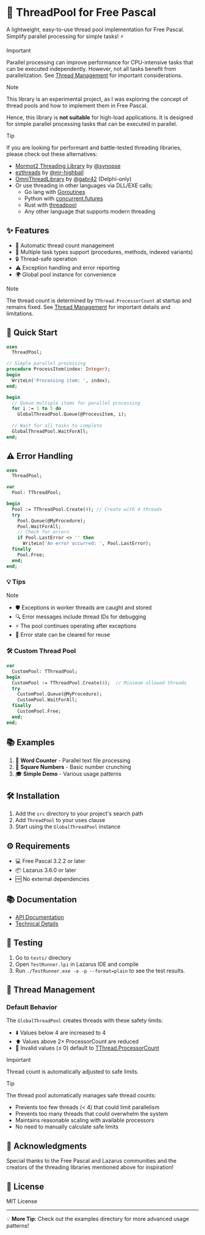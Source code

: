 # 🚀 ThreadPool for Free Pascal

A lightweight, easy-to-use thread pool implementation for Free Pascal. Simplify parallel processing for simple tasks! ⚡

> [!IMPORTANT]
> Parallel processing can improve performance for CPU-intensive tasks that can be executed independently. However, not all tasks benefit from parallelization. See [Thread Management](#-thread-management) for important considerations.

> [!NOTE]
> This library is an experimental project, as I was exploring the concept of thread pools and how to implement them in Free Pascal.
> 
> Hence, this library is **not suitable** for high-load applications. It is designed for simple parallel processing tasks that can be executed in parallel.

> [!TIP]
> 
> If you are looking for performant and battle-tested threading libraries, please check out these alternatives:
> 
> - [Mormot2 Threading Library](https://github.com/synopse/mORMot2) by [@synopse](https://github.com/synopse)
> - [ezthreads](https://github.com/mr-highball/ezthreads) by [@mr-highball](https://github.com/mr-highball)
> - [OmniThreadLibrary](https://github.com/gabr42/OmniThreadLibrary) by [@gabr42](https://github.com/gabr42) (Delphi-only)
> - Or use threading in other languages via DLL/EXE calls;
>    - Go lang with [Goroutines](https://go.dev/tour/concurrency/1)
>    - Python with [concurrent.futures](https://docs.python.org/3/library/concurrent.futures.html)
>    - Rust with [threadpool](https://github.com/lifthrasiir/threadpool)
>    - Any other language that supports modern threading

## ✨ Features

- 🔄 Automatic thread count management
- 🎯 Multiple task types support (procedures, methods, indexed variants)
- 🔒 Thread-safe operation
- ⚠️ Exception handling and error reporting
- 🌍 Global pool instance for convenience

> [!NOTE]
> The thread count is determined by `TThread.ProcessorCount` at startup and remains fixed. See [Thread Management](#-thread-management) for important details and limitations.

## 🏃 Quick Start

```pascal
uses
  ThreadPool;

// Simple parallel processing
procedure ProcessItem(index: Integer);
begin
  WriteLn('Processing item: ', index);
end;

begin
  // Queue multiple items for parallel processing
  for i := 1 to 5 do
    GlobalThreadPool.Queue(@ProcessItem, i);
    
  // Wait for all tasks to complete
  GlobalThreadPool.WaitForAll;
end;
```

## ⚠️ Error Handling


```pascal
uses
  ThreadPool;

var
  Pool: TThreadPool;

begin
  Pool := TThreadPool.Create(4); // Create with 4 threads
  try
    Pool.Queue(@MyProcedure);
    Pool.WaitForAll;
    // Check for errors
    if Pool.LastError <> '' then
      WriteLn('An error occurred: ', Pool.LastError);
  finally
    Pool.Free;
  end;
end;
```

### 💡 Tips

> [!NOTE]
> - 🛡️ Exceptions in worker threads are caught and stored
> - 🔍 Error messages include thread IDs for debugging
> - ⚡ The pool continues operating after exceptions
> - 🔄 Error state can be cleared for reuse


### 🛠️ Custom Thread Pool

```pascal
var
  CustomPool: TThreadPool;
begin
  CustomPool := TThreadPool.Create(4);  // Minimum allowed threads
  try
    CustomPool.Queue(@MyProcedure);
    CustomPool.WaitForAll;
  finally
    CustomPool.Free;
  end;
end;
```

## 📚 Examples

1. 📝 **Word Counter** - Parallel text file processing
2. 🔢 **Square Numbers** - Basic number crunching
3. 🎓 **Simple Demo** - Various usage patterns

## 🛠️ Installation

1. Add the `src` directory to your project's search path
2. Add `ThreadPool` to your uses clause
3. Start using the `GlobalThreadPool` instance

## ⚙️ Requirements

- 💻 Free Pascal 3.2.2 or later
- 📦 Lazarus 3.6.0 or later
- 🆓 No external dependencies


## 📚 Documentation

- [API Documentation](docs/API-Docs.md)
- [Technical Details](docs/TECHNICAL.md)

## 🧪 Testing

1. Go to `tests/` directory
2. Open `TestRunner.lpi` in Lazarus IDE and compile
3. Run `./TestRunner.exe -a -p --format=plain` to see the test results.

## 🧵 Thread Management

### Default Behavior
The `GlobalThreadPool` creates threads with these safety limits:
- ⬇️ Values below 4 are increased to 4
- ⬆️ Values above 2× ProcessorCount are reduced
- 🎯 Invalid values (≤ 0) default to [TThread.ProcessorCount](https://www.freepascal.org/docs-html/rtl/classes/tthread.processorcount.html)

> [!IMPORTANT]
> Thread count is automatically adjusted to safe limits.

> [!TIP]
> The thread pool automatically manages safe thread counts:
> - Prevents too few threads (< 4) that could limit parallelism
> - Prevents too many threads that could overwhelm the system
> - Maintains reasonable scaling with available processors
> - No need to manually calculate safe limits


## 👏 Acknowledgments

Special thanks to the Free Pascal and Lazarus communities and the creators of the threading libraries mentioned above for inspiration!


## 📄 License
MIT License


---

💡 **More Tip**: Check out the examples directory for more advanced usage patterns!

